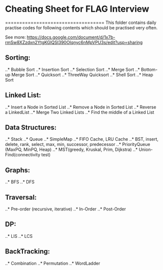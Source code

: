 # Cheating Sheet for FLAG Interview
===================================
This folder contains daily practise codes for following contents which 
should be practised very often. 

See more:
https://docs.google.com/document/d/1x7b-rmSw8XZzdxn2YtgKGlQSI390OIqnyc6nMpVPU3s/edit?usp=sharing

## Sorting: 
..* Bubble Sort
..* Insertion Sort
..* Selection Sort
..* Merge Sort
..* Bottom-up Merge Sort
..* Quicksort
..* ThreeWay Quicksort
..* Shell Sort
..* Heap Sort


## Linked List:
..* Insert a Node in Sorted List
..* Remove a Node in Sorted List
..* Reverse a LinkedList
..* Merge Two Linked Lists
..* Find the middle of a Linked List


## Data Structures:
..* Stack
..* Queue
..* SimpleMap
..* FIFO Cache, LRU Cache
..* BST, insert, delete, rank, select, max, min, successor, predecessor
..* PriorityQueue (MaxPQ, MinPQ, Heap)
..* MST(greedy, Kruskal, Prim, Dijkstra)
..* Union-Find(connectivity test)


## Graphs:
..* BFS
..* DFS


## Traversal:
..* Pre-order (recursive, iterative)
..* In-Order
..* Post-Order 


## DP:
..* LIS
..* LCS


## BackTracking:
..* Combination
..* Permutation
..* WordLadder
